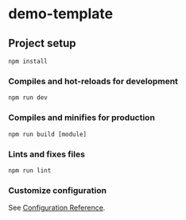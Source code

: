 # demo-template

## Project setup
```
npm install
```

### Compiles and hot-reloads for development
```
npm run dev
```

### Compiles and minifies for production
```
npm run build [module]
```

### Lints and fixes files
```
npm run lint
```

### Customize configuration
See [Configuration Reference](https://cli.vuejs.org/config/).
